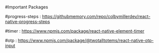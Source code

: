 #Important Packages

#progress-steps : 
https://githubmemory.com/repo/colbymillerdev/react-native-progress-steps

#timer :
https://www.npmjs.com/package/react-native-element-timer

#otp :
https://www.npmjs.com/package/@twotalltotems/react-native-otp-input
